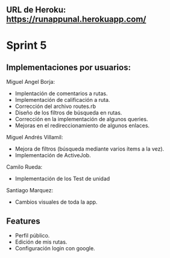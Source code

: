 ## URL de Heroku: https://runappunal.herokuapp.com/

# Sprint 5

## Implementaciones por usuarios:

Miguel Angel Borja:
* Implentación de comentarios a rutas.
* Implementación de calificación a ruta.
* Corrección del archivo routes.rb
* Diseño de los filtros de búsqueda en rutas.
* Corrección en la implementación de algunos queries.
* Mejoras en el redireccionamiento de algunos enlaces.

Miguel Andrés Villamil:
* Mejora de filtros (búsqueda mediante varios ítems a la vez).
* Implementación de ActiveJob.

Camilo Rueda:
* Implementación de los Test de unidad

Santiago Marquez:
* Cambios visuales de toda la app.

## Features

* Perfil público.
* Edición de mis rutas.
* Configuración login con google.